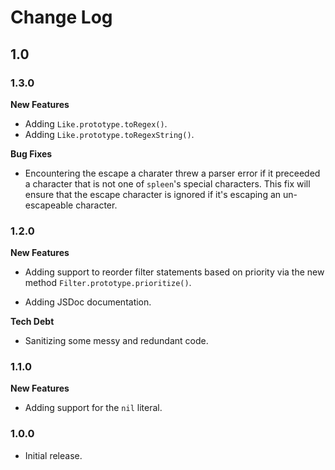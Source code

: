 # Change Log

## 1.0

### 1.3.0

__New Features__
* Adding `Like.prototype.toRegex()`.
* Adding `Like.prototype.toRegexString()`.

__Bug Fixes__
* Encountering the escape a charater threw a parser error if it preceeded a character that is not one of `spleen`'s special characters.  This fix will ensure that the escape character is ignored if it's escaping an un-escapeable character.

### 1.2.0

__New Features__
* Adding support to reorder filter statements based on priority via the new method `Filter.prototype.prioritize()`.

* Adding JSDoc documentation.

__Tech Debt__
* Sanitizing some messy and redundant code.

### 1.1.0

__New Features__
* Adding support for the `nil` literal.

### 1.0.0
  * Initial release.